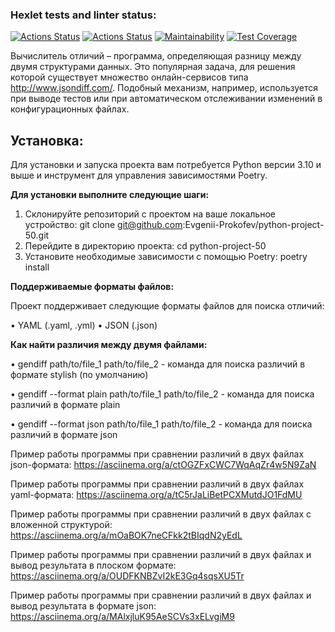 ### Hexlet tests and linter status:
[![Actions Status](https://github.com/Evgenii-Prokofev/python-project-50/actions/workflows/hexlet-check.yml/badge.svg)](https://github.com/Evgenii-Prokofev/python-project-50/actions)
[![Actions Status](https://github.com/Evgenii-Prokofev/python-project-50/actions/workflows/python_test_and_linter.yml/badge.svg)](https://github.com/Evgenii-Prokofev/python-project-50/actions)
[![Maintainability](https://api.codeclimate.com/v1/badges/13a63bb08bb4b3b44ee3/maintainability)](https://codeclimate.com/github/Evgenii-Prokofev/python-project-50/maintainability)
[![Test Coverage](https://api.codeclimate.com/v1/badges/13a63bb08bb4b3b44ee3/test_coverage)](https://codeclimate.com/github/Evgenii-Prokofev/python-project-50/test_coverage)

Вычислитель отличий – программа, определяющая разницу между двумя структурами данных. Это популярная задача, для решения которой существует множество онлайн-сервисов типа  http://www.jsondiff.com/. Подобный механизм, например, используется при выводе тестов или при автоматическом отслеживании изменений в конфигурационных файлах.

## **Установка:**

Для установки и запуска проекта вам потребуется Python версии 3.10 и выше 
и инструмент для управления зависимостями Poetry.

**Для установки выполните следующие шаги:**

1. Склонируйте репозиторий с проектом на ваше локальное устройство:
git clone git@github.com:Evgenii-Prokofev/python-project-50.git
2. Перейдите в директорию проекта:
cd python-project-50
3. Установите необходимые зависимости с помощью Poetry:
poetry install

**Поддерживаемые форматы файлов:**

Проект поддерживает следующие форматы файлов для поиска отличий:

• YAML (.yaml, .yml)
• JSON (.json)

**Как найти различия между двумя файлами:**

• gendiff path/to/file_1 path/to/file_2 - команда для поиска различий в формате stylish (по умолчанию)
 
• gendiff --format plain path/to/file_1 path/to/file_2 - команда для поиска различий в формате plain

• gendiff --format json path/to/file_1 path/to/file_2 - команда для поиска различий в формате json


Пример работы программы при сравнении различий в двух файлах json-формата:
https://asciinema.org/a/ctOGZFxCWC7WqAqZr4w5N9ZaN

Пример работы программы при сравнении различий в двух файлах yaml-формата:
https://asciinema.org/a/tC5rJaLiBetPCXMutdJO1FdMU

Пример работы программы при сравнении различий в двух файлах с вложенной структурой:
https://asciinema.org/a/mOaBOK7neCFkk2tBIqdN2yEdL

Пример работы программы при сравнении различий в двух файлах и вывод результата в плоском формате:
https://asciinema.org/a/OUDFKNBZvI2kE3Gq4sqsXU5Tr

Пример работы программы при сравнении различий в двух файлах и вывод результата в формате json:
https://asciinema.org/a/MAlxjluK95AeSCVs3xELvgiM9

